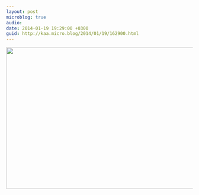 ```yaml
---
layout: post
microblog: true
audio: 
date: 2014-01-19 19:29:00 +0300
guid: http://kaa.micro.blog/2014/01/19/162900.html
---
```

<img src="https://micro.kaa.bz/uploads/2018/370a211354.jpg" alt="" width="840" height="382" class="alignnone size-full wp-image-959" />
